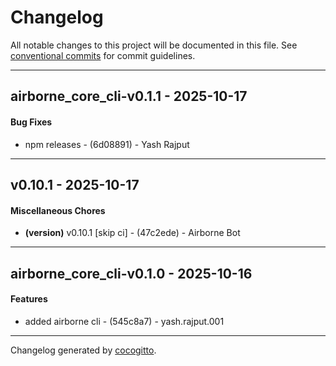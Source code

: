 # Changelog
All notable changes to this project will be documented in this file. See [conventional commits](https://www.conventionalcommits.org/) for commit guidelines.

- - -
## airborne_core_cli-v0.1.1 - 2025-10-17
#### Bug Fixes
- npm releases - (6d08891) - Yash Rajput

- - -

## v0.10.1 - 2025-10-17
#### Miscellaneous Chores
- **(version)** v0.10.1 [skip ci] - (47c2ede) - Airborne Bot

- - -

## airborne_core_cli-v0.1.0 - 2025-10-16
#### Features
- added airborne cli - (545c8a7) - yash.rajput.001

- - -

Changelog generated by [cocogitto](https://github.com/cocogitto/cocogitto).